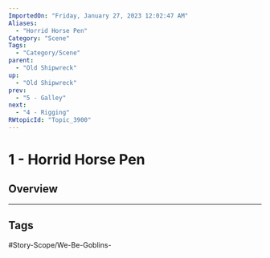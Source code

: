 ```yaml
---
ImportedOn: "Friday, January 27, 2023 12:02:47 AM"
Aliases:
  - "Horrid Horse Pen"
Category: "Scene"
Tags:
  - "Category/Scene"
parent:
  - "Old Shipwreck"
up:
  - "Old Shipwreck"
prev:
  - "5 - Galley"
next:
  - "4 - Rigging"
RWtopicId: "Topic_3900"
---
```

# 1 - Horrid Horse Pen
## Overview

---
## Tags
#Story-Scope/We-Be-Goblins-

